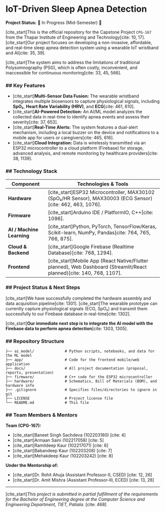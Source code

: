 # IoT-Driven Sleep Apnea Detection

**Project Status:** 🚧 In Progress (Mid-Semester) 🚧

[cite_start]This is the official repository for the Capstone Project `CPG-167` from the Thapar Institute of Engineering and Technology[cite: 10, 17]. [cite_start]Our project focuses on developing a non-invasive, affordable, and real-time sleep apnea detection system using a wearable IoT wristband and AI[cite: 35, 39].

[cite_start]The system aims to address the limitations of traditional Polysomnography (PSG), which is often costly, inconvenient, and inaccessible for continuous monitoring[cite: 33, 45, 566].

### ## Key Features

* [cite_start]**Multi-Sensor Data Fusion:** The wearable wristband integrates multiple biosensors to capture physiological signals, including **SpO₂**, **Heart Rate Variability (HRV)**, and **ECG**[cite: 461, 610].
* [cite_start]**AI-Powered Detection:** An AI/ML model analyzes the collected data in real-time to identify apnea events and assess their severity[cite: 37, 653].
* [cite_start]**Real-Time Alerts:** The system features a dual-alert mechanism, including a local buzzer on the device and notifications to a mobile app for users or caregivers[cite: 465, 616].
* [cite_start]**Cloud Integration:** Data is wirelessly transmitted via an ESP32 microcontroller to a cloud platform (Firebase) for storage, advanced analysis, and remote monitoring by healthcare providers[cite: 38, 1139].

### ## Technology Stack

| Component             | Technologies & Tools                                                                                                  |
| --------------------- | --------------------------------------------------------------------------------------------------------------------- |
| **Hardware** | [cite_start]ESP32 Microcontroller, MAX30102 (SpO₂/HR Sensor), MAX30003 (ECG Sensor)[cite: 462, 463, 1076].                               |
| **Firmware** | [cite_start]Arduino IDE / PlatformIO, C++[cite: 1096].                                                                                   |
| **AI / Machine Learning** | [cite_start]Python, PyTorch, TensorFlow/Keras, Scikit-learn, NumPy, Pandas[cite: 764, 765, 766, 875].                              |
| **Cloud & Backend** | [cite_start]Google Firebase (Realtime Database)[cite: 768, 1294].                                                                         |
| **Frontend** | [cite_start]Mobile App (React Native/Flutter planned), Web Dashboard (Streamlit/React planned)[cite: 140, 768, 1107]. |

### ## Project Status & Next Steps

[cite_start]We have successfully completed the hardware assembly and data acquisition pipeline[cite: 1301]. [cite_start]The wearable prototype can currently capture physiological signals (ECG, SpO₂) and transmit them successfully to our Firebase database in real-time[cite: 1302].

[cite_start]**Our immediate next step is to integrate the AI model with the Firebase data to perform apnea detection**[cite: 1303, 1305].

### ## Repository Structure

```
├── ai_model/              # Python scripts, notebooks, and data for the ML model
├── app/                   # Code for the frontend mobile/web application
├── docs/                  # All project documentation (proposal, reports, presentation)
├── firmware/              # C++ code for the ESP32 microcontroller
├── hardware/              # Schematics, Bill of Materials (BOM), and hardware info
├── .gitignore             # Specifies files/directories to ignore in git
├── LICENSE                # Project license file
└── README.md              # This file
```

### ## Team Members & Mentors

**Team (CPG-167):**
* [cite_start]Baneet Singh Sachdeva (102203180) [cite: 4]
* [cite_start]Armaan Saini (102217058) [cite: 5]
* [cite_start]Ramitdeep Kaur (102217071) [cite: 6]
* [cite_start]Babandeep Kaur (102203208) [cite: 7]
* [cite_start]Mehakdeep Kaur (102203242) [cite: 8]

**Under the Mentorship of:**
* [cite_start]Dr. Rohit Ahuja (Assistant Professor-II, CSED) [cite: 12, 26]
* [cite_start]Dr. Amit Mishra (Assistant Professor-III, ECED) [cite: 13, 28]

---
[cite_start]*This project is submitted in partial fulfillment of the requirements for the Bachelor of Engineering degree at the Computer Science and Engineering Department, TIET, Patiala.* [cite: 468]
